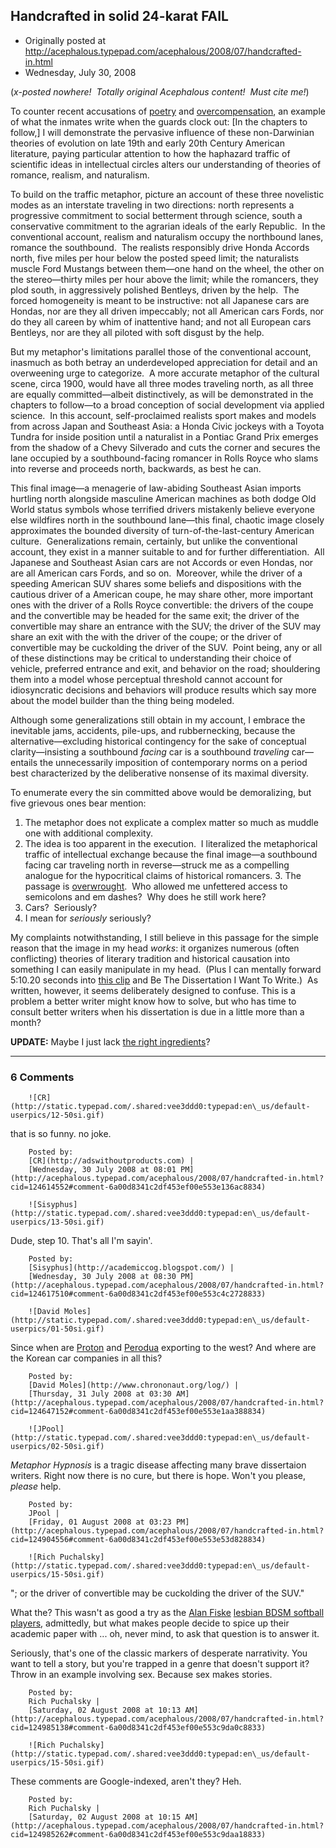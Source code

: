 ## Handcrafted in solid 24-karat FAIL

 * Originally posted at http://acephalous.typepad.com/acephalous/2008/07/handcrafted-in.html
 * Wednesday, July 30, 2008



(_x-posted nowhere!  Totally original Acephalous content!  Must cite me!_)

To counter recent accusations of [poetry](http://edgeofthewest.wordpress.com/2008/07/29/brain-damaged-historians/#comment-16197) and [overcompensation](http://edgeofthewest.wordpress.com/2008/07/29/ticked-offhist/#comment-16174), an example of what the inmates write when the guards clock out:
[In the chapters to follow,] I will demonstrate the pervasive influence of these non-Darwinian theories of evolution on late 19th and early 20th Century American literature, paying particular attention to how the haphazard traffic of scientific ideas in intellectual circles alters our understanding of theories of romance, realism, and naturalism.

To build on the traffic metaphor, picture an account of these three novelistic modes as an interstate traveling in two directions: north represents a progressive commitment to social betterment through science, south a conservative commitment to the agrarian ideals of the early Republic.  In the conventional account, realism and naturalism occupy the northbound lanes, romance the southbound.  The realists responsibly drive Honda Accords north, five miles per hour below the posted speed limit; the naturalists muscle Ford Mustangs between them—one hand on the wheel, the other on the stereo—thirty miles per hour above the limit; while the romancers, they plod south, in aggressively polished Bentleys, driven by the help.  The forced homogeneity is meant to be instructive: not all Japanese cars are Hondas, nor are they all driven impeccably; not all American cars Fords, nor do they all careen by whim of inattentive hand; and not all European cars Bentleys, nor are they all piloted with soft disgust by the help. 

But my metaphor's limitations parallel those of the conventional account, inasmuch as both betray an underdeveloped appreciation for detail and an overweening urge to categorize.  A more accurate metaphor of the cultural scene, circa 1900, would have all three modes traveling north, as all three are equally committed—albeit distinctively, as will be demonstrated in the chapters to follow—to a broad conception of social development via applied science.  In this account, self-proclaimed realists sport makes and models from across Japan and Southeast Asia: a Honda Civic jockeys with a Toyota Tundra for inside position until a naturalist in a Pontiac Grand Prix emerges from the shadow of a Chevy Silverado and cuts the corner and secures the lane occupied by a southbound-facing romancer in Rolls Royce who slams into reverse and proceeds north, backwards, as best he can. 

This final image—a menagerie of law-abiding Southeast Asian imports hurtling north alongside masculine American machines as both dodge Old World status symbols whose terrified drivers mistakenly believe everyone else wildfires north in the southbound lane—this final, chaotic image closely approximates the bounded diversity of turn-of-the-last-century American culture.  Generalizations remain, certainly, but unlike the conventional account, they exist in a manner suitable to and for further differentiation.  All Japanese and Southeast Asian cars are not Accords or even Hondas, nor are all American cars Fords, and so on.  Moreover, while the driver of a speeding American SUV shares some beliefs and dispositions with the cautious driver of a American coupe, he may share other, more important ones with the driver of a Rolls Royce convertible: the drivers of the coupe and the convertible may be headed for the same exit; the driver of the convertible may share an entrance with the SUV; the driver of the SUV may share an exit with the with the driver of the coupe; or the driver of convertible may be cuckolding the driver of the SUV.  Point being, any or all of these distinctions may be critical to understanding their choice of vehicle, preferred entrance and exit, and behavior on the road; shouldering them into a model whose perceptual threshold cannot account for idiosyncratic decisions and behaviors will produce results which say more about the model builder than the thing being modeled. 

Although some generalizations still obtain in my account, I embrace the inevitable jams, accidents, pile-ups, and rubbernecking, because the alternative—excluding historical contingency for the sake of conceptual clarity—insisting a southbound _facing_ car is a southbound _traveling_ car—entails the unnecessarily imposition of contemporary norms on a period best characterized by the deliberative nonsense of its maximal diversity.

To enumerate every the sin committed above would be demoralizing, but five grievous ones bear mention:

1.  The metaphor does not explicate a complex matter so much as muddle one with additional complexity.
2.  The idea is too apparent in the execution.  I literalized the metaphorical traffic of intellectual exchange because the final image—a southbound facing car traveling north in reverse—struck me as a compelling analogue for the hypocritical claims of historical romancers. 3.  The passage is [overwrought](http://www.adamkotsko.com/weblog/2008/07/passion-of-manohla-dargis.html).  Who allowed me unfettered access to semicolons and em dashes?  Why does he still work here?
4.  Cars?  Seriously?
5.  I mean for _seriously_ seriously?

My complaints notwithstanding, I still believe in this passage for the simple reason that the image in my head _works_: it organizes numerous (often conflicting) theories of literary tradition and historical causation into something I can easily manipulate in my head.  (Plus I can mentally forward 5:10.20 seconds into [this clip](http://www.youtube.com/watch?v=jVSRXU0dZR8) and Be The Dissertation I Want To Write.)  As written, however, it seems deliberately designed to confuse. This is a problem a better writer might know how to solve, but who has time to consult better writers when his dissertation is due in a little more than a month?  

**UPDATE:** Maybe I just lack [the right ingredients](http://academiccog.blogspot.com/2008/07/how-to-cook-dissertation.html)?  

		

* * *

### 6 Comments 

		

                
[]()

	

		![CR](http://static.typepad.com/.shared:vee3ddd0:typepad:en\_us/default-userpics/12-50si.gif)
	

	

		

that is so funny. no joke. 

	

		Posted by:
		[CR](http://adswithoutproducts.com) |
		[Wednesday, 30 July 2008 at 08:01 PM](http://acephalous.typepad.com/acephalous/2008/07/handcrafted-in.html?cid=124614552#comment-6a00d8341c2df453ef00e553e136ac8834)

[]()

	

		![Sisyphus](http://static.typepad.com/.shared:vee3ddd0:typepad:en\_us/default-userpics/13-50si.gif)
	

	

		

Dude, step 10. That's all I'm sayin'.

	

		Posted by:
		[Sisyphus](http://academiccog.blogspot.com/) |
		[Wednesday, 30 July 2008 at 08:30 PM](http://acephalous.typepad.com/acephalous/2008/07/handcrafted-in.html?cid=124617510#comment-6a00d8341c2df453ef00e553c4c2728833)

[]()

	

		![David Moles](http://static.typepad.com/.shared:vee3ddd0:typepad:en\_us/default-userpics/01-50si.gif)
	

	

		

Since when are [Proton](http://en.wikipedia.org/wiki/Proton\_(carmaker)) and [Perodua](http://en.wikipedia.org/wiki/Perodua) exporting to the west? And where are the Korean car companies in all this?

	

		Posted by:
		[David Moles](http://www.chrononaut.org/log/) |
		[Thursday, 31 July 2008 at 03:30 AM](http://acephalous.typepad.com/acephalous/2008/07/handcrafted-in.html?cid=124647152#comment-6a00d8341c2df453ef00e553e1aa388834)

[]()

	

		![JPool](http://static.typepad.com/.shared:vee3ddd0:typepad:en\_us/default-userpics/02-50si.gif)
	

	

		

_Metaphor Hypnosis_ is a tragic disease affecting many brave dissertaion writers.  Right now there is no cure, but there is hope.  Won't you please, _please_ help.

	

		Posted by:
		JPool |
		[Friday, 01 August 2008 at 03:23 PM](http://acephalous.typepad.com/acephalous/2008/07/handcrafted-in.html?cid=124904556#comment-6a00d8341c2df453ef00e553e53d828834)

[]()

	

		![Rich Puchalsky](http://static.typepad.com/.shared:vee3ddd0:typepad:en\_us/default-userpics/15-50si.gif)
	

	

		

"; or the driver of convertible may be cuckolding the driver of the SUV."

What the?  This wasn't as good a try as the [Alan Fiske](http://www.sscnet.ucla.edu/anthro/faculty/fiske/relmodov.htm) [lesbian BDSM softball players](http://www.thevalve.org/go/valve/article/summer\_reading\_project\_adam\_bede\_chapters\_22\_26/#21573), admittedly, but what makes people decide to spice up their academic paper with ... oh, never mind, to ask that question is to answer it.

Seriously, that's one of the classic markers of desperate narrativity.  You want to tell a story, but you're trapped in a genre that doesn't support it?  Throw in an example involving sex.  Because sex makes stories.

	

		Posted by:
		Rich Puchalsky |
		[Saturday, 02 August 2008 at 10:13 AM](http://acephalous.typepad.com/acephalous/2008/07/handcrafted-in.html?cid=124985138#comment-6a00d8341c2df453ef00e553c9da0c8833)

[]()

	

		![Rich Puchalsky](http://static.typepad.com/.shared:vee3ddd0:typepad:en\_us/default-userpics/15-50si.gif)
	

	

		

These comments are Google-indexed, aren't they?  Heh.

	

		Posted by:
		Rich Puchalsky |
		[Saturday, 02 August 2008 at 10:15 AM](http://acephalous.typepad.com/acephalous/2008/07/handcrafted-in.html?cid=124985262#comment-6a00d8341c2df453ef00e553c9daa18833)

		

        